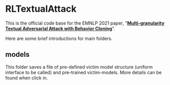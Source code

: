 # RLTextualAttack

This is the official code base for the EMNLP 2021 paper, "[**Multi-granularity Textual Adversarial Attack with Behavior Cloning**](https://arxiv.org/pdf/1912.10375.pdf)".

Here are some brief introductions for main folders.

## models

This folder  saves a file of pre-defined victim model structure (uniform interface to be called) and pre-trained victim-models. More details can be found when click in.

## 

